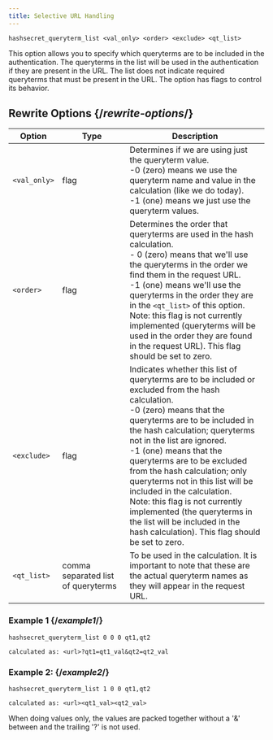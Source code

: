 ```yaml
---
title: Selective URL Handling
---
```

`hashsecret_queryterm_list <val_only> <order> <exclude> <qt_list>`

This option allows you to specify which queryterms are to be included in the authentication. The queryterms in the list will be used in the authentication if they are present in the URL. The list does not indicate required queryterms that must be present in the URL. The option has flags to control its behavior.

## Rewrite Options  {/*rewrite-options*/}
|   Option  |   Type  | Description    |
| --- | --- | --- |
| `<val_only>` | flag | Determines if we are using just the queryterm value.  <br />-0 (zero) means we use the queryterm name and value in the calculation (like we do today).  <br />-1 (one) means we just use the queryterm values. |
| `<order>` | flag | Determines the order that queryterms are used in the hash calculation.  <br />- 0 (zero) means that we'll use the queryterms in the order we find them in the request URL.  <br />-1 (one) means we'll use the queryterms in the order they are in the `<qt_list>` of this option.  <br />Note: this flag is not currently implemented (queryterms will be used in the order they are found in the request URL). This flag should be set to zero. |
| `<exclude>` | flag | Indicates whether this list of queryterms are to be included or excluded from the hash calculation.  <br />-0 (zero) means that the queryterms are to be included in the hash calculation; queryterms not in the list are ignored.  <br />-1 (one) means that the queryterms are to be excluded from the hash calculation; only queryterms not in this list will be included in the calculation.  <br />Note: this flag is not currently implemented (the queryterms in the list will be included in the hash calculation). This flag should be set to zero. |
| `<qt_list>` | comma separated list of queryterms | To be used in the calculation. It is important to note that these are the actual queryterm names as they will appear in the request URL. |

### Example 1  {/*example1*/}

```
hashsecret_queryterm_list 0 0 0 qt1,qt2

calculated as: <url>?qt1=qt1_val&qt2=qt2_val
```


### Example 2:  {/*example2*/}

```
hashsecret_queryterm_list 1 0 0 qt1,qt2

calculated as: <url><qt1_val><qt2_val>
```

<Callout type="info">When doing values only, the values are packed together without a '&' between and the trailing '?' is not used.</Callout>
